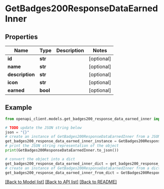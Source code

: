 # GetBadges200ResponseDataEarnedInner


## Properties

Name | Type | Description | Notes
------------ | ------------- | ------------- | -------------
**id** | **str** |  | [optional] 
**name** | **str** |  | [optional] 
**description** | **str** |  | [optional] 
**icon** | **str** |  | [optional] 
**earned** | **bool** |  | [optional] 

## Example

```python
from openapi_client.models.get_badges200_response_data_earned_inner import GetBadges200ResponseDataEarnedInner

# TODO update the JSON string below
json = "{}"
# create an instance of GetBadges200ResponseDataEarnedInner from a JSON string
get_badges200_response_data_earned_inner_instance = GetBadges200ResponseDataEarnedInner.from_json(json)
# print the JSON string representation of the object
print(GetBadges200ResponseDataEarnedInner.to_json())

# convert the object into a dict
get_badges200_response_data_earned_inner_dict = get_badges200_response_data_earned_inner_instance.to_dict()
# create an instance of GetBadges200ResponseDataEarnedInner from a dict
get_badges200_response_data_earned_inner_from_dict = GetBadges200ResponseDataEarnedInner.from_dict(get_badges200_response_data_earned_inner_dict)
```
[[Back to Model list]](../README.md#documentation-for-models) [[Back to API list]](../README.md#documentation-for-api-endpoints) [[Back to README]](../README.md)


